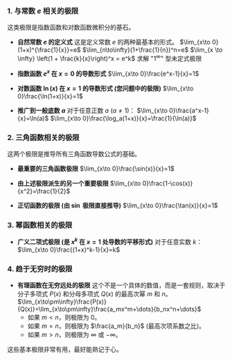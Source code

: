 ### 1. 与常数 $e$ 相关的极限

这类极限是指数函数和对数函数微积分的基石。

*   **自然常数 $e$ 的定义式**
    这是定义常数 $e$ 的两种最基本的形式。
    $\lim_{x\to 0}(1+x)^{\frac{1}{x}}=e$
    $\lim_{n\to\infty}(1+\frac{1}{n})^n=e$
    $\lim_{x \to \infty} \left(1 + \frac{k}{x}\right)^x = e^k$
 求解 "$1^{\infty}$" 型未定式极限
*   **指数函数 $e^x$ 在 $x=0$ 的导数形式**
    $\lim_{x\to 0}\frac{e^x-1}{x}=1$

*   **对数函数 $\ln(x)$ 在 $x=1$ 的导数形式 (您问题中的极限)**
    $\lim_{x\to 0}\frac{\ln(1+x)}{x}=1$

*   **推广到一般底数 $a$**
    对于任意正数 $a$ ($a \neq 1$)：
    $\lim_{x\to 0}\frac{a^x-1}{x}=\ln(a)$
    $\lim_{x\to 0}\frac{\log_a(1+x)}{x}=\frac{1}{\ln(a)}$

### 2. 三角函数相关的极限

这两个极限是推导所有三角函数导数公式的基础。

*   **最重要的三角函数极限**
    $\lim_{x\to 0}\frac{\sin(x)}{x}=1$

*   **由上述极限派生的另一个重要极限**
    $\lim_{x\to 0}\frac{1-\cos(x)}{x^2}=\frac{1}{2}$

*   **正切函数的极限 (由 $\sin$ 极限直接推导)**
    $\lim_{x\to 0}\frac{\tan(x)}{x}=1$

### 3. 幂函数相关的极限

*   **广义二项式极限 (是 $x^k$ 在 $x=1$ 处导数的平移形式)**
    对于任意实数 $k$：
    $\lim_{x\to 0}\frac{(1+x)^k-1}{x}=k$

### 4. 趋于无穷时的极限

*   **有理函数在无穷远处的极限**
    这个不是一个具体的数值，而是一套规则，取决于分子多项式 $P(x)$ 和分母多项式 $Q(x)$ 的最高次幂 $m$ 和 $n$。
    $\lim_{x\to\pm\infty}\frac{P(x)}{Q(x)}=\lim_{x\to\pm\infty}\frac{a_mx^m+\dots}{b_nx^n+\dots}$
    -   如果 $m<n$，则极限为 $0$。
    -   如果 $m=n$，则极限为 $\frac{a_m}{b_n}$ (最高次项系数之比)。
    -   如果 $m>n$，则极限为 $\infty$ 或 $-\infty$。

这些基本极限非常有用，最好能熟记于心。